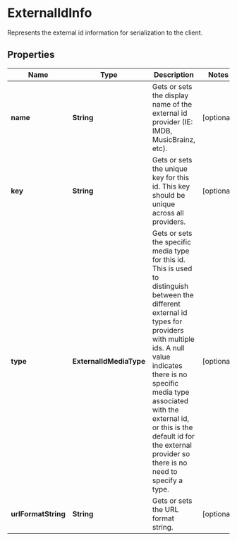 

# ExternalIdInfo

Represents the external id information for serialization to the client.

## Properties

| Name | Type | Description | Notes |
|------------ | ------------- | ------------- | -------------|
|**name** | **String** | Gets or sets the display name of the external id provider (IE: IMDB, MusicBrainz, etc). |  [optional] |
|**key** | **String** | Gets or sets the unique key for this id. This key should be unique across all providers. |  [optional] |
|**type** | **ExternalIdMediaType** | Gets or sets the specific media type for this id. This is used to distinguish between the different  external id types for providers with multiple ids.  A null value indicates there is no specific media type associated with the external id, or this is the  default id for the external provider so there is no need to specify a type. |  [optional] |
|**urlFormatString** | **String** | Gets or sets the URL format string. |  [optional] |



